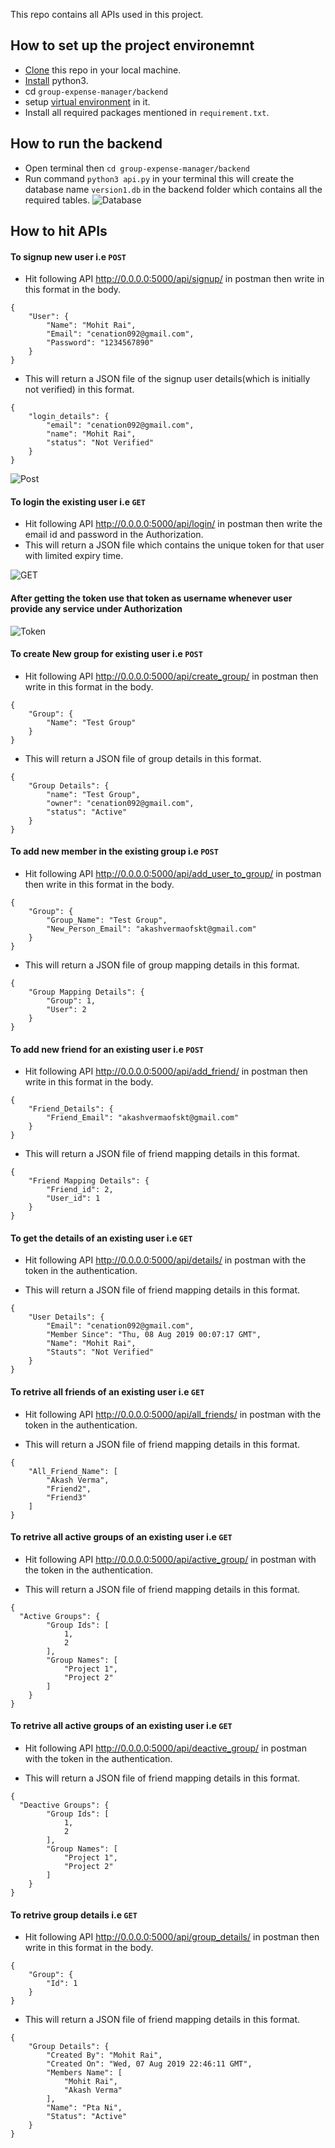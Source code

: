 This repo contains all APIs used in this project.

## How to set up the project environemnt

* [Clone](https://github.com/akashvermaofskt/group-expense-manager.git) this repo in your local machine.
* [Install](https://blog.ruanbekker.com/blog/2018/11/27/python-flask-tutorial-series-create-a-hello-world-app-p1/) python3. 
* cd ⁨`group-expense-manager/backend`
* setup [virtual environment](https://blog.ruanbekker.com/blog/2018/12/09/python-flask-tutorial-series-setup-a-python-virtual-environment-p2/) in it.
* Install all required packages mentioned in `requirement.txt`.


## How to run the backend
    
* Open terminal then `cd group-expense-manager/backend` 
* Run command `python3 api.py` in your terminal this will create the database name `version1.db` in the backend folder which contains all the required tables.
![Database](https://user-images.githubusercontent.com/21224753/62530443-20e7a780-b85e-11e9-9978-b6fd4ffd9b38.png)


## How to hit APIs

#### To signup new user i.e `POST`

* Hit following API http://0.0.0.0:5000/api/signup/ in postman then write in this format in the body. 
```
{
    "User": {
        "Name": "Mohit Rai",
        "Email": "cenation092@gmail.com",
        "Password": "1234567890"
    }
}
```

* This will return a JSON file of the signup user details(which is initially not verified) in this format.

```
{
    "login_details": {
        "email": "cenation092@gmail.com",
        "name": "Mohit Rai",
        "status": "Not Verified"
    }
}
```
![Post](https://user-images.githubusercontent.com/21224753/62530271-d82fee80-b85d-11e9-9f9a-3ed7834a0b1a.png)

#### To login the existing user i.e `GET`

* Hit following API http://0.0.0.0:5000/api/login/ in postman then write the email id and password in the Authorization. 
* This will return a JSON file which contains the unique token for that user with limited expiry time.

![GET](https://user-images.githubusercontent.com/21224753/62531011-30b3bb80-b85f-11e9-9842-7ef6e1948eb8.png)

#### After getting the token use that token as username whenever user provide any service under Authorization

![Token](https://user-images.githubusercontent.com/21224753/62531248-af105d80-b85f-11e9-8675-69e3865fb120.png)

#### To create New group for existing user i.e `POST`

* Hit following API http://0.0.0.0:5000/api/create_group/ in postman then write in this format in the body. 
```
{
    "Group": {
        "Name": "Test Group"
    }
}
```

* This will return a JSON file of group details in this format.

```
{
    "Group Details": {
        "name": "Test Group",
        "owner": "cenation092@gmail.com",
        "status": "Active"
    }
}
```

#### To add new member in the existing group i.e `POST`

* Hit following API http://0.0.0.0:5000/api/add_user_to_group/ in postman then write in this format in the body. 
```
{
    "Group": {
        "Group_Name": "Test Group",
        "New_Person_Email": "akashvermaofskt@gmail.com"
    }
}
```

* This will return a JSON file of group mapping details in this format.

```
{
    "Group Mapping Details": {
        "Group": 1,
        "User": 2
    }
}
```

#### To add new friend for an existing user i.e `POST`

* Hit following API http://0.0.0.0:5000/api/add_friend/ in postman then write in this format in the body. 
```
{
    "Friend_Details": {
        "Friend_Email": "akashvermaofskt@gmail.com"
    }
}
```

* This will return a JSON file of friend mapping details in this format.

```
{
    "Friend Mapping Details": {
        "Friend_id": 2,
        "User_id": 1
    }
}
```

#### To get the details of an existing user i.e `GET`

* Hit following API http://0.0.0.0:5000/api/details/ in postman with the token in the authentication.


* This will return a JSON file of friend mapping details in this format.

```
{
  	"User Details": {
    	"Email": "cenation092@gmail.com",
    	"Member Since": "Thu, 08 Aug 2019 00:07:17 GMT",
    	"Name": "Mohit Rai",
    	"Stauts": "Not Verified"
  	}
}
```

#### To retrive all friends of an existing user i.e `GET`

* Hit following API http://0.0.0.0:5000/api/all_friends/ in postman with the token in the authentication.


* This will return a JSON file of friend mapping details in this format.

```
{
  	"All_Friend_Name": [
    	"Akash Verma",
    	"Friend2",
    	"Friend3"
  	]
}
```

#### To retrive all active groups of an existing user i.e `GET`

* Hit following API http://0.0.0.0:5000/api/active_group/ in postman with the token in the authentication.


* This will return a JSON file of friend mapping details in this format.

```
{
  "Active Groups": {
    	"Group Ids": [
      		1,
      		2
    	],
    	"Group Names": [
      		"Project 1",
      		"Project 2"
    	]
  	}
}
```

#### To retrive all active groups of an existing user i.e `GET`

* Hit following API http://0.0.0.0:5000/api/deactive_group/ in postman with the token in the authentication.


* This will return a JSON file of friend mapping details in this format.

```
{
  "Deactive Groups": {
    	"Group Ids": [
      		1,
      		2
    	],
    	"Group Names": [
      		"Project 1",
      		"Project 2"
    	]
  	}
}
```

#### To retrive group details i.e `GET`

* Hit following API http://0.0.0.0:5000/api/group_details/ in postman then write in this format in the body. 
```
{
    "Group": {
        "Id": 1
    }
}
```

* This will return a JSON file of friend mapping details in this format.

```
{
  	"Group Details": {
    	"Created By": "Mohit Rai",
    	"Created On": "Wed, 07 Aug 2019 22:46:11 GMT",
    	"Members Name": [
      		"Mohit Rai",
      		"Akash Verma"
    	],
    	"Name": "Pta Ni",
    	"Status": "Active"
  	}
}
```